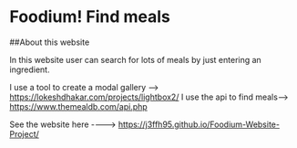 # Foodium! Find meals

##About this website

In this website user can search for lots of meals by just entering an ingredient.

I use a tool to create a modal gallery --> https://lokeshdhakar.com/projects/lightbox2/
I use the api to find meals--> https://www.themealdb.com/api.php

See the website here ----> https://j3ffh95.github.io/Foodium-Website-Project/
